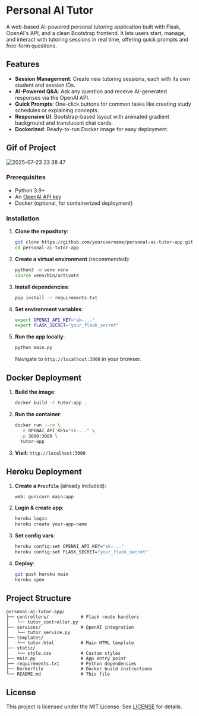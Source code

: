 # Personal AI Tutor

A web-based AI-powered personal tutoring application built with Flask, OpenAI's API, and a clean Bootstrap frontend. It lets users start, manage, and interact with tutoring sessions in real time, offering quick prompts and free-form questions.

## Features

* **Session Management**: Create new tutoring sessions, each with its own student and session IDs.
* **AI-Powered Q\&A**: Ask any question and receive AI-generated responses via the OpenAI API.
* **Quick Prompts**: One-click buttons for common tasks like creating study schedules or explaining concepts.
* **Responsive UI**: Bootstrap-based layout with animated gradient background and translucent chat cards.
* **Dockerized**: Ready-to-run Docker image for easy deployment.
## Gif of Project
![2025-07-23 23 38 47](https://github.com/user-attachments/assets/09cc03fd-e49e-4f48-bcac-2abec0561c8b)


### Prerequisites

* Python 3.9+
* An [OpenAI API key](https://platform.openai.com/account/api-keys)
* Docker (optional, for containerized deployment)

### Installation

1. **Clone the repository**:

   ```bash
   git clone https://github.com/yourusername/personal-ai-tutor-app.git
   cd personal-ai-tutor-app
   ```

2. **Create a virtual environment** (recommended):

   ```bash
   python3 -m venv venv
   source venv/bin/activate
   ```

3. **Install dependencies**:

   ```bash
   pip install -r requirements.txt
   ```

4. **Set environment variables**:

   ```bash
   export OPENAI_API_KEY="sk-..."
   export FLASK_SECRET="your_flask_secret"
   ```

5. **Run the app locally**:

   ```bash
   python main.py
   ```

   Navigate to `http://localhost:3000` in your browser.

## Docker Deployment

1. **Build the image**:

   ```bash
   docker build -t tutor-app .
   ```

2. **Run the container**:

   ```bash
   docker run --rm \
     -e OPENAI_API_KEY="sk-..." \
     -p 3000:3000 \
     tutor-app
   ```

3. **Visit**: `http://localhost:3000`

## Heroku Deployment

1. **Create a `Procfile`** (already included):

   ```text
   web: gunicorn main:app
   ```

2. **Login & create app**:

   ```bash
   heroku login
   heroku create your-app-name
   ```

3. **Set config vars**:

   ```bash
   heroku config:set OPENAI_API_KEY="sk-..."
   heroku config:set FLASK_SECRET="your_flask_secret"
   ```

4. **Deploy**:

   ```bash
   git push heroku main
   heroku open
   ```

## Project Structure

```
personal-ai-tutor-app/
├── controllers/            # Flask route handlers
│   └── tutor_controller.py
├── services/               # OpenAI integration
│   └── tutor_service.py
├── templates/
│   └── tutor.html          # Main HTML template
├── static/
│   └── style.css           # Custom styles
├── main.py                 # App entry point
├── requirements.txt        # Python dependencies
├── Dockerfile              # Docker build instructions
└── README.md               # This file
```

## License

This project is licensed under the MIT License. See [LICENSE](LICENSE) for details.

